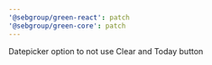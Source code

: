 ```yaml
---
'@sebgroup/green-react': patch
'@sebgroup/green-core': patch
---
```


Datepicker option to not use Clear and Today button
